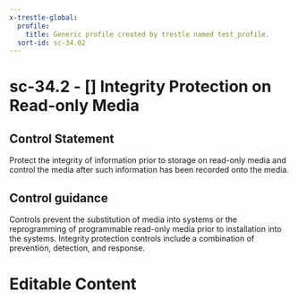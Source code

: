 ```yaml
---
x-trestle-global:
  profile:
    title: Generic profile created by trestle named test_profile.
  sort-id: sc-34.02
---
```


# sc-34.2 - \[\] Integrity Protection on Read-only Media

## Control Statement

Protect the integrity of information prior to storage on read-only media and control the media after such information has been recorded onto the media.

## Control guidance

Controls prevent the substitution of media into systems or the reprogramming of programmable read-only media prior to installation into the systems. Integrity protection controls include a combination of prevention, detection, and response.

# Editable Content

<!-- Make additions and edits below -->
<!-- The above represents the contents of the control as received by the profile, prior to additions. -->
<!-- If the profile makes additions to the control, they will appear below. -->
<!-- The above markdown may not be edited but you may edit the content below, and/or introduce new additions to be made by the profile. -->
<!-- If there is a yaml header at the top, parameter values may be edited. Use --set-parameters to incorporate the changes during assembly. -->
<!-- The content here will then replace what is in the profile for this control, after running profile-assemble. -->
<!-- The current profile has no added parts for this control, but you may add new ones here. -->
<!-- Each addition must have a heading either of the form ## Control my_addition_name -->
<!-- or ## Part a. (where the a. refers to one of the control statement labels.) -->
<!-- "## Control" parts are new parts added after the statement part. -->
<!-- "## Part" parts are new parts added into the top-level statement part with that label. -->
<!-- Subparts may be added with nested hash levels of the form ### My Subpart Name -->
<!-- underneath the parent ## Control or ## Part being added -->
<!-- See https://ibm.github.io/compliance-trestle/tutorials/ssp_profile_catalog_authoring/ssp_profile_catalog_authoring for guidance. -->
